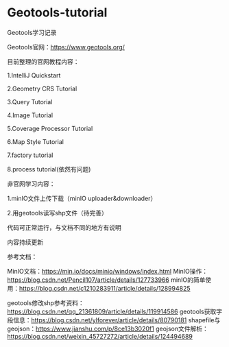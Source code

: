 # Geotools-tutorial
Geotools学习记录

Geotools官网：https://www.geotools.org/

目前整理的官网教程内容：

1.IntelliJ Quickstart

2.Geometry CRS Tutorial

3.Query Tutorial

4.Image Tutorial

5.Coverage Processor Tutorial

6.Map Style Tutorial

7.factory tutorial

8.process tutorial(依然有问题)

非官网学习内容：

1.minIO文件上传下载（minIO  uploader&downloader）

2.用geotools读写shp文件（待完善）

代码可正常运行，与文档不同的地方有说明

内容持续更新

参考文档：

MinIO文档：https://min.io/docs/minio/windows/index.html
MinIO操作：https://blog.csdn.net/Pencil107/article/details/127733966
minIO的简单使用：https://blog.csdn.net/c1210283911/article/details/128994825

geotools修改shp参考资料：https://blog.csdn.net/qq_21361809/article/details/119914586
geotools获取字段信息：https://blog.csdn.net/ylforever/article/details/80790181
shapefile与geojson：https://www.jianshu.com/p/8ce13b3020f1
geojson文件解析：https://blog.csdn.net/weixin_45727272/article/details/124494689




